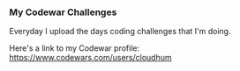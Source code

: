 <h3>My Codewar Challenges</h3>

Everyday I upload the days coding challenges that I'm doing.

Here's a link to my Codewar profile: https://www.codewars.com/users/cloudhum
